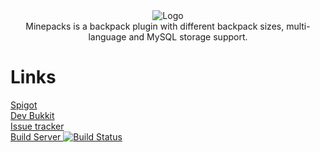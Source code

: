 <div style="text-align:center"><img src ="https://pcgamingfreaks.at/images/minepacks.png" alt="Logo" /></div>
<div style="text-align:center">Minepacks is a backpack plugin with different backpack sizes, multi-language and MySQL storage support.</div>



# Links
[Spigot](https://www.spigotmc.org/resources/minepacks.19286/)</br>
[Dev Bukkit](http://dev.bukkit.org/bukkit-plugins/minepacks/)</br>
[Issue tracker](https://github.com/GeorgH93/Bukkit_Minepacks/issues)</br>
[Build Server ![Build Status](http://ci.pcgamingfreaks.at/job/Minepacks/badge/icon)](http://ci.pcgamingfreaks.at/job/Minepacks/)